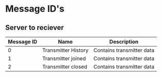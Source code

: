 # Message ID's

## Server to reciever

| Message ID | Name |  Description |
|---|----|---|
| 0 | Transmitter History | Contains transmitter data |
| 1 | Transmitter joined  | Contains transmitter data  |
| 2 | Transmitter closed  | Contains transmitter data |
